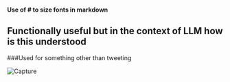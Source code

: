 #### Use of # to size fonts in markdown
## Functionally useful but in the context of LLM how is this understood

###Used for something other than tweeting


![Capture](https://github.com/user-attachments/assets/e9d7c8fa-d72f-41c7-9d0a-9bdc5bb13bf0)
